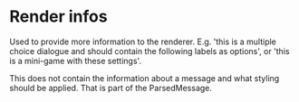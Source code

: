 ﻿# Render infos
Used to provide more information to the renderer. E.g. 'this is a multiple choice dialogue and should contain the following labels as options', or 'this is a mini-game with these settings'.

This does not contain the information about a message and what styling should be applied. That is part of the ParsedMessage.